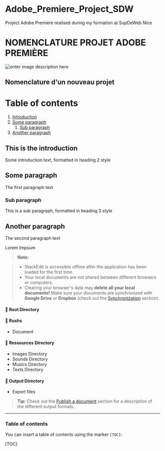 # Adobe_Premiere_Project_SDW
Project Adobe Premiere realised during my formation at SupDeWeb Nice

NOMENCLATURE PROJET ADOBE PREMIÈRE
===================

![enter image description here](https://blogsimages.adobe.com/kevinmonahan/files/2011/05/pr_app_icons.png)


Nomenclature d'un nouveau projet
-------------

# Table of contents
1. [Introduction](#introduction)
2. [Some paragraph](#paragraph1)
    1. [Sub paragraph](#subparagraph1)
3. [Another paragraph](#paragraph2)

## This is the introduction <a name="introduction"></a>
Some introduction text, formatted in heading 2 style

## Some paragraph <a name="paragraph1"></a>
The first paragraph text

### Sub paragraph <a name="subparagraph1"></a>
This is a sub paragraph, formatted in heading 3 style

## Another paragraph <a name="paragraph2"></a>
The second paragraph text

Lorem Impsum
> **Note:**

> - StackEdit is accessible offline after the application has been loaded for the first time.
> - Your local documents are not shared between different browsers or computers.
> - Clearing your browser's data may **delete all your local documents!** Make sure your documents are synchronized with **Google Drive** or **Dropbox** (check out the [<i class="icon-refresh"></i> Synchronization](#synchronization) section).

#### :file_folder: Root Directory

#### :file_folder: Rushs

 - <i class="icon-pencil"></i> Document

#### :file_folder: Ressources Directory

 - <i class="icon-folder-open"></i> Images Directory
 - <i class="icon-folder-open"></i> Sounds Directory
 - <i class="icon-folder-open"></i> Musics Directory
 - <i class="icon-folder-open"></i> Texts Directory
 
#### :file_folder: Output Directory
 - <i class="icon-hdd"></i> Export files

> **Tip:** Check out the [<i class="icon-upload"></i> Publish a document](#publish-a-document) section for a description of the different output formats.


----------


### Table of contents

You can insert a table of contents using the marker `[TOC]`:

[TOC]
